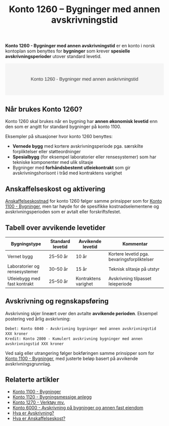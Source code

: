 ﻿---
title: "Konto 1260 – Bygninger med annen avskrivningstid"
seoTitle: "Konto 1260 | Bygninger med annen avskrivningstid | Kontoplan"
description: "Konto 1260 i norsk kontoplan (NS 4102) brukes for bygninger som har avvikende økonomisk levetid. Lær når kontoen brukes, valg av avskrivningsperiode, bokføring og presentasjon."
summary: "Konto 1260 i kontoplanen: bruk, avvikende avskrivningsperioder og bokføring for spesielle bygg."
---

**Konto 1260 - Bygninger med annen avskrivningstid** er en konto i norsk kontoplan som benyttes for **bygninger** som krever **spesielle avskrivningsperioder** utover standard levetid.

![Illustrasjon av konto 1260 bygninger med annen avskrivningstid](1260-bygninger-med-annen-avskrivningstid-image.svg)

## Når brukes Konto 1260?

Konto 1260 skal brukes når en bygning har **annen økonomisk levetid** enn den som er angitt for standard bygninger på konto 1100.

Eksempler på situasjoner hvor konto 1260 benyttes:

* **Vernede bygg** med kortere avskrivningsperiode pga. særskilte forpliktelser eller støtteordninger
* **Spesialbygg** (for eksempel laboratorier eller rensesystemer) som har tekniske komponenter med ulik slitasje
* Bygninger med **forhåndsbestemt utleiekontrakt** som gir avskrivningshorisont i tråd med kontraktens varighet

## Anskaffelseskost og aktivering

[Anskaffelseskostnad](/blogs/regnskap/hva-er-anskaffelseskost "Hva er Anskaffelseskost?") for konto 1260 følger samme prinsipper som for [Konto 1100 - Bygninger](/blogs/kontoplan/1100-bygninger "Konto 1100 - Bygninger"), men tar høyde for de spesifikke kostnadselementene og avskrivningsperioden som er avtalt eller forskriftsfestet.

## Tabell over avvikende levetider

| Bygningstype                         | Standard levetid | Avvikende levetid | Kommentar                                   |
|--------------------------------------|------------------|-------------------|----------------------------------------------|
| Vernet bygg                          | 25–50 år         | 10 år             | Kortere levetid pga. bevaringsforpliktelser  |
| Laboratorier og rensesystemer        | 30–50 år         | 15 år             | Teknisk slitasje på utstyr                   |
| Utleiebygg med fast kontrakt         | 25–50 år         | Kontraktens varighet | Avskrivning tilpasset leieperiode         |

## Avskrivning og regnskapsføring

Avskrivning skjer lineært over den avtalte **avvikende perioden**. Eksempel postering ved årlig avskrivning:

```
Debet: Konto 6040 - Avskrivning bygninger med annen avskrivningstid   XXX kroner
Kredit: Konto 2800 - Kumulert avskrivning bygninger med annen avskrivningstid XXX kroner
```

Ved salg eller utrangering følger bokføringen samme prinsipper som for [Konto 1100 - Bygninger](/blogs/kontoplan/1100-bygninger "Konto 1100 - Bygninger"), med justerte beløp basert på avvikende avskrivningsgrunnlag.

## Relaterte artikler

* [Konto 1100 - Bygninger](/blogs/kontoplan/1100-bygninger "Konto 1100 - Bygninger")
* [Konto 1120 - Bygningsmessige anlegg](/blogs/kontoplan/1120-bygningsmessige-anlegg "Konto 1120 - Bygningsmessige anlegg")
* [Konto 1270 - Verktøy mv.](/blogs/kontoplan/1270-verktoy-mv "Konto 1270 - Verktøy mv.")
* [Konto 6000 - Avskrivning på bygninger og annen fast eiendom](/blogs/kontoplan/6000-avskrivning-pa-bygninger-og-annen-fast-eiendom "Konto 6000 - Avskrivning på bygninger og annen fast eiendom")
* [Hva er Avskrivning?](/blogs/regnskap/hva-er-avskrivning "Hva er Avskrivning i Regnskap?")
* [Hva er Anskaffelseskost?](/blogs/regnskap/hva-er-anskaffelseskost "Hva er Anskaffelseskost?")






